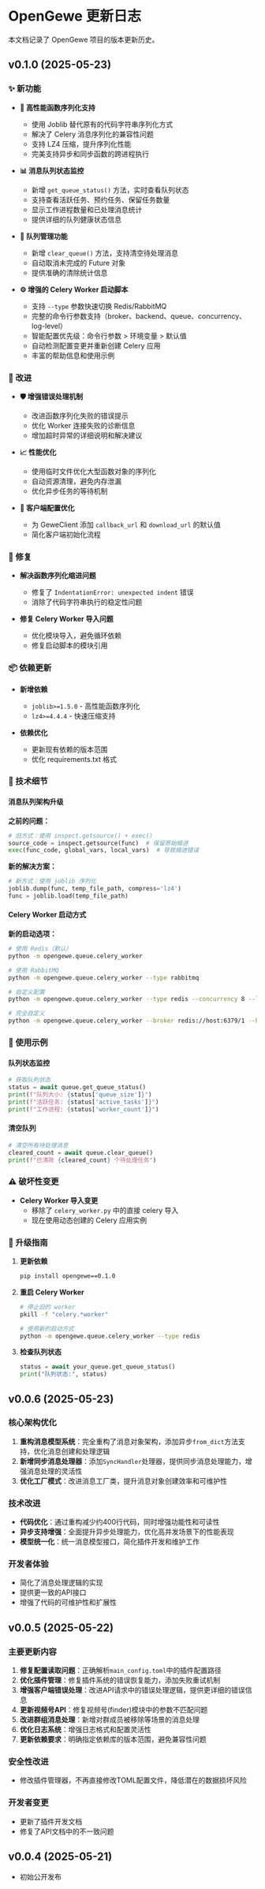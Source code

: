 # OpenGewe 更新日志

本文档记录了 OpenGewe 项目的版本更新历史。

## v0.1.0 (2025-05-23)

### ✨ 新功能

- **🚀 高性能函数序列化支持**
  - 使用 Joblib 替代原有的代码字符串序列化方式
  - 解决了 Celery 消息序列化的兼容性问题
  - 支持 LZ4 压缩，提升序列化性能
  - 完美支持异步和同步函数的跨进程执行

- **📊 消息队列状态监控**
  - 新增 `get_queue_status()` 方法，实时查看队列状态
  - 支持查看活跃任务、预约任务、保留任务数量
  - 显示工作进程数量和已处理消息统计
  - 提供详细的队列健康状态信息

- **🧹 队列管理功能**
  - 新增 `clear_queue()` 方法，支持清空待处理消息
  - 自动取消未完成的 Future 对象
  - 提供准确的清除统计信息

- **⚙️ 增强的 Celery Worker 启动脚本**
  - 支持 `--type` 参数快速切换 Redis/RabbitMQ
  - 完整的命令行参数支持（broker、backend、queue、concurrency、log-level）
  - 智能配置优先级：命令行参数 > 环境变量 > 默认值
  - 自动检测配置变更并重新创建 Celery 应用
  - 丰富的帮助信息和使用示例

### 🔧 改进

- **🛡️ 增强错误处理机制**
  - 改进函数序列化失败的错误提示
  - 优化 Worker 连接失败的诊断信息
  - 增加超时异常的详细说明和解决建议

- **📈 性能优化**
  - 使用临时文件优化大型函数对象的序列化
  - 自动资源清理，避免内存泄漏
  - 优化异步任务的等待机制

- **🔗 客户端配置优化**
  - 为 GeweClient 添加 `callback_url` 和 `download_url` 的默认值
  - 简化客户端初始化流程

### 🐛 修复

- **解决函数序列化缩进问题**
  - 修复了 `IndentationError: unexpected indent` 错误
  - 消除了代码字符串执行的稳定性问题

- **修复 Celery Worker 导入问题**
  - 优化模块导入，避免循环依赖
  - 修复启动脚本的模块引用

### 📦 依赖更新

- **新增依赖**
  - `joblib>=1.5.0` - 高性能函数序列化
  - `lz4>=4.4.4` - 快速压缩支持

- **依赖优化**
  - 更新现有依赖的版本范围
  - 优化 requirements.txt 格式

### 🔧 技术细节

#### 消息队列架构升级

**之前的问题：**
```python
# 旧方式：使用 inspect.getsource() + exec()
source_code = inspect.getsource(func)  # 保留原始缩进
exec(func_code, global_vars, local_vars)  # 导致缩进错误
```

**新的解决方案：**
```python
# 新方式：使用 joblib 序列化
joblib.dump(func, temp_file_path, compress='lz4')
func = joblib.load(temp_file_path)
```

#### Celery Worker 启动方式

**新的启动选项：**
```bash
# 使用 Redis（默认）
python -m opengewe.queue.celery_worker

# 使用 RabbitMQ
python -m opengewe.queue.celery_worker --type rabbitmq

# 自定义配置
python -m opengewe.queue.celery_worker --type redis --concurrency 8 --log-level debug

# 完全自定义
python -m opengewe.queue.celery_worker --broker redis://host:6379/1 --backend redis://host:6379/2
```

### 📝 使用示例

#### 队列状态监控
```python
# 获取队列状态
status = await queue.get_queue_status()
print(f"队列大小: {status['queue_size']}")
print(f"活跃任务: {status['active_tasks']}")
print(f"工作进程: {status['worker_count']}")
```

#### 清空队列
```python
# 清空所有待处理消息
cleared_count = await queue.clear_queue()
print(f"已清除 {cleared_count} 个待处理任务")
```

### ⚠️ 破坏性变更

- **Celery Worker 导入变更**
  - 移除了 `celery_worker.py` 中的直接 celery 导入
  - 现在使用动态创建的 Celery 应用实例

### 🎯 升级指南

1. **更新依赖**
   ```bash
   pip install opengewe==0.1.0
   ```

2. **重启 Celery Worker**
   ```bash
   # 停止旧的 worker
   pkill -f "celery.*worker"
   
   # 使用新的启动方式
   python -m opengewe.queue.celery_worker --type redis
   ```

3. **检查队列状态**
   ```python
   status = await your_queue.get_queue_status()
   print("队列状态:", status)
   ```


## v0.0.6 (2025-05-23)

### 核心架构优化
1. **重构消息模型系统**：完全重构了消息对象架构，添加异步`from_dict`方法支持，优化消息创建和处理逻辑
2. **新增同步消息处理器**：添加`SyncHandler`处理器，提供同步消息处理能力，增强消息处理的灵活性
3. **优化工厂模式**：改进消息工厂类，提升消息对象创建效率和可维护性

### 技术改进
* **代码优化**：通过重构减少约400行代码，同时增强功能性和可读性
* **异步支持增强**：全面提升异步处理能力，优化高并发场景下的性能表现
* **模型统一化**：统一消息模型接口，简化插件开发和维护工作

### 开发者体验
* 简化了消息处理逻辑的实现
* 提供更一致的API接口
* 增强了代码的可维护性和扩展性

## v0.0.5 (2025-05-22)

### 主要更新内容
1. **修复配置读取问题**：正确解析`main_config.toml`中的插件配置路径
2. **优化插件管理**：修复插件系统的错误恢复能力，添加失败重试机制
3. **增强客户端错误处理**：改进API请求中的错误处理逻辑，提供更详细的错误信息
4. **更新视频号API**：修复视频号(finder)模块中的参数不匹配问题
5. **改进群组消息处理**：新增对群成员被移除等场景的消息处理
6. **优化日志系统**：增强日志格式和配置灵活性
7. **更新依赖要求**：明确指定依赖库的版本范围，避免兼容性问题

### 安全性改进
* 修改插件管理器，不再直接修改TOML配置文件，降低潜在的数据损坏风险

### 开发者变更
* 更新了插件开发文档
* 修复了API文档中的不一致问题

## v0.0.4 (2025-05-21)

* 初始公开发布